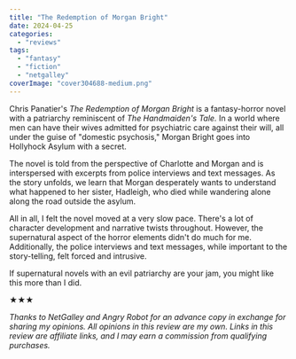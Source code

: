 ```yaml
---
title: "The Redemption of Morgan Bright"
date: 2024-04-25
categories: 
  - "reviews"
tags: 
  - "fantasy"
  - "fiction"
  - "netgalley"
coverImage: "cover304688-medium.png"
---
```


Chris Panatier's _The Redemption of Morgan Bright_ is a fantasy-horror novel with a patriarchy reminiscent of _The Handmaiden's Tale._ In a world where men can have their wives admitted for psychiatric care against their will, all under the guise of "domestic psychosis," Morgan Bright goes into Hollyhock Asylum with a secret.

The novel is told from the perspective of Charlotte and Morgan and is interspersed with excerpts from police interviews and text messages. As the story unfolds, we learn that Morgan desperately wants to understand what happened to her sister, Hadleigh, who died while wandering alone along the road outside the asylum.

All in all, I felt the novel moved at a very slow pace. There's a lot of character development and narrative twists throughout. However, the supernatural aspect of the horror elements didn't do much for me. Additionally, the police interviews and text messages, while important to the story-telling, felt forced and intrusive.

If supernatural novels with an evil patriarchy are your jam, you might like this more than I did.

★★★

_Thanks to NetGalley and Angry Robot for an advance copy in exchange for sharing my opinions. All opinions in this review are my own._ _Links in this review are affiliate links, and I may earn a commission from qualifying purchases._
